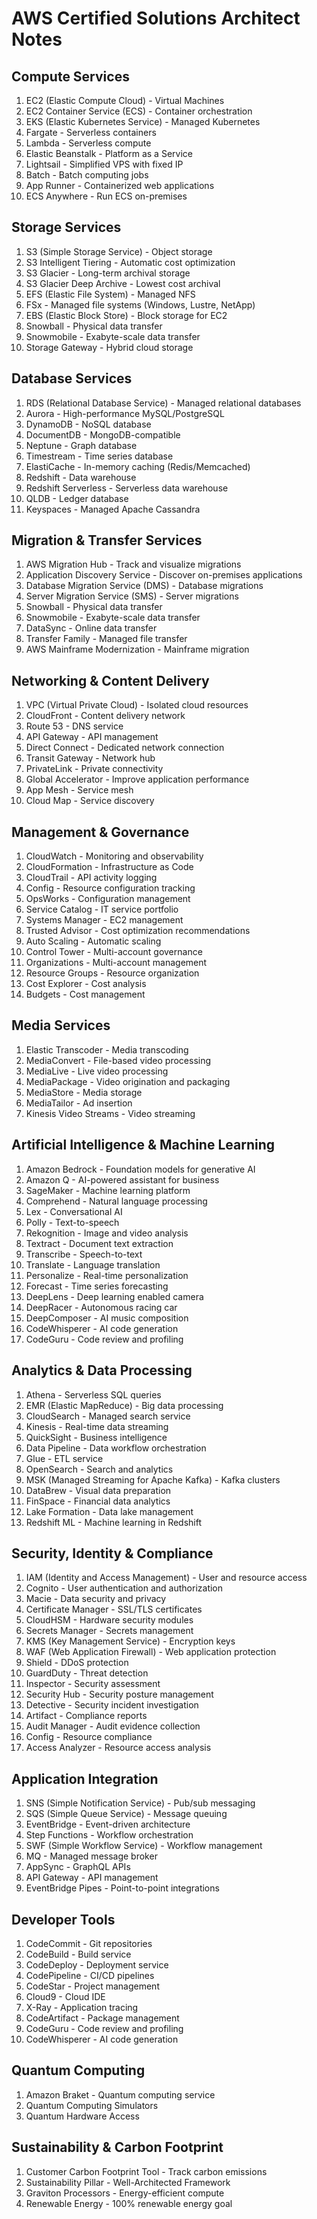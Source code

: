 # AWS Certified Solutions Architect Notes

## Compute Services

1. EC2 (Elastic Compute Cloud) - Virtual Machines
2. EC2 Container Service (ECS) - Container orchestration
3. EKS (Elastic Kubernetes Service) - Managed Kubernetes
4. Fargate - Serverless containers
5. Lambda - Serverless compute
6. Elastic Beanstalk - Platform as a Service
7. Lightsail - Simplified VPS with fixed IP
8. Batch - Batch computing jobs
9. App Runner - Containerized web applications
10. ECS Anywhere - Run ECS on-premises

## Storage Services

1. S3 (Simple Storage Service) - Object storage
2. S3 Intelligent Tiering - Automatic cost optimization
3. S3 Glacier - Long-term archival storage
4. S3 Glacier Deep Archive - Lowest cost archival
5. EFS (Elastic File System) - Managed NFS
6. FSx - Managed file systems (Windows, Lustre, NetApp)
7. EBS (Elastic Block Store) - Block storage for EC2
8. Snowball - Physical data transfer
9. Snowmobile - Exabyte-scale data transfer
10. Storage Gateway - Hybrid cloud storage

## Database Services

1. RDS (Relational Database Service) - Managed relational databases
2. Aurora - High-performance MySQL/PostgreSQL
3. DynamoDB - NoSQL database
4. DocumentDB - MongoDB-compatible
5. Neptune - Graph database
6. Timestream - Time series database
7. ElastiCache - In-memory caching (Redis/Memcached)
8. Redshift - Data warehouse
9. Redshift Serverless - Serverless data warehouse
10. QLDB - Ledger database
11. Keyspaces - Managed Apache Cassandra

## Migration & Transfer Services

1. AWS Migration Hub - Track and visualize migrations
2. Application Discovery Service - Discover on-premises applications
3. Database Migration Service (DMS) - Database migrations
4. Server Migration Service (SMS) - Server migrations
5. Snowball - Physical data transfer
6. Snowmobile - Exabyte-scale data transfer
7. DataSync - Online data transfer
8. Transfer Family - Managed file transfer
9. AWS Mainframe Modernization - Mainframe migration

## Networking & Content Delivery

1. VPC (Virtual Private Cloud) - Isolated cloud resources
2. CloudFront - Content delivery network
3. Route 53 - DNS service
4. API Gateway - API management
5. Direct Connect - Dedicated network connection
6. Transit Gateway - Network hub
7. PrivateLink - Private connectivity
8. Global Accelerator - Improve application performance
9. App Mesh - Service mesh
10. Cloud Map - Service discovery

## Management & Governance

1. CloudWatch - Monitoring and observability
2. CloudFormation - Infrastructure as Code
3. CloudTrail - API activity logging
4. Config - Resource configuration tracking
5. OpsWorks - Configuration management
6. Service Catalog - IT service portfolio
7. Systems Manager - EC2 management
8. Trusted Advisor - Cost optimization recommendations
9. Auto Scaling - Automatic scaling
10. Control Tower - Multi-account governance
11. Organizations - Multi-account management
12. Resource Groups - Resource organization
13. Cost Explorer - Cost analysis
14. Budgets - Cost management

## Media Services

1. Elastic Transcoder - Media transcoding
2. MediaConvert - File-based video processing
3. MediaLive - Live video processing
4. MediaPackage - Video origination and packaging
5. MediaStore - Media storage
6. MediaTailor - Ad insertion
7. Kinesis Video Streams - Video streaming

## Artificial Intelligence & Machine Learning

1. Amazon Bedrock - Foundation models for generative AI
2. Amazon Q - AI-powered assistant for business
3. SageMaker - Machine learning platform
4. Comprehend - Natural language processing
5. Lex - Conversational AI
6. Polly - Text-to-speech
7. Rekognition - Image and video analysis
8. Textract - Document text extraction
9. Transcribe - Speech-to-text
10. Translate - Language translation
11. Personalize - Real-time personalization
12. Forecast - Time series forecasting
13. DeepLens - Deep learning enabled camera
14. DeepRacer - Autonomous racing car
15. DeepComposer - AI music composition
16. CodeWhisperer - AI code generation
17. CodeGuru - Code review and profiling

## Analytics & Data Processing

1. Athena - Serverless SQL queries
2. EMR (Elastic MapReduce) - Big data processing
3. CloudSearch - Managed search service
4. Kinesis - Real-time data streaming
5. QuickSight - Business intelligence
6. Data Pipeline - Data workflow orchestration
7. Glue - ETL service
8. OpenSearch - Search and analytics
9. MSK (Managed Streaming for Apache Kafka) - Kafka clusters
10. DataBrew - Visual data preparation
11. FinSpace - Financial data analytics
12. Lake Formation - Data lake management
13. Redshift ML - Machine learning in Redshift

## Security, Identity & Compliance

1. IAM (Identity and Access Management) - User and resource access
2. Cognito - User authentication and authorization
3. Macie - Data security and privacy
4. Certificate Manager - SSL/TLS certificates
5. CloudHSM - Hardware security modules
6. Secrets Manager - Secrets management
7. KMS (Key Management Service) - Encryption keys
8. WAF (Web Application Firewall) - Web application protection
9. Shield - DDoS protection
10. GuardDuty - Threat detection
11. Inspector - Security assessment
12. Security Hub - Security posture management
13. Detective - Security incident investigation
14. Artifact - Compliance reports
15. Audit Manager - Audit evidence collection
16. Config - Resource compliance
17. Access Analyzer - Resource access analysis

## Application Integration

1. SNS (Simple Notification Service) - Pub/sub messaging
2. SQS (Simple Queue Service) - Message queuing
3. EventBridge - Event-driven architecture
4. Step Functions - Workflow orchestration
5. SWF (Simple Workflow Service) - Workflow management
6. MQ - Managed message broker
7. AppSync - GraphQL APIs
8. API Gateway - API management
9. EventBridge Pipes - Point-to-point integrations

## Developer Tools

1. CodeCommit - Git repositories
2. CodeBuild - Build service
3. CodeDeploy - Deployment service
4. CodePipeline - CI/CD pipelines
5. CodeStar - Project management
6. Cloud9 - Cloud IDE
7. X-Ray - Application tracing
8. CodeArtifact - Package management
9. CodeGuru - Code review and profiling
10. CodeWhisperer - AI code generation

## Quantum Computing

1. Amazon Braket - Quantum computing service
2. Quantum Computing Simulators
3. Quantum Hardware Access

## Sustainability & Carbon Footprint

1. Customer Carbon Footprint Tool - Track carbon emissions
2. Sustainability Pillar - Well-Architected Framework
3. Graviton Processors - Energy-efficient compute
4. Renewable Energy - 100% renewable energy goal
